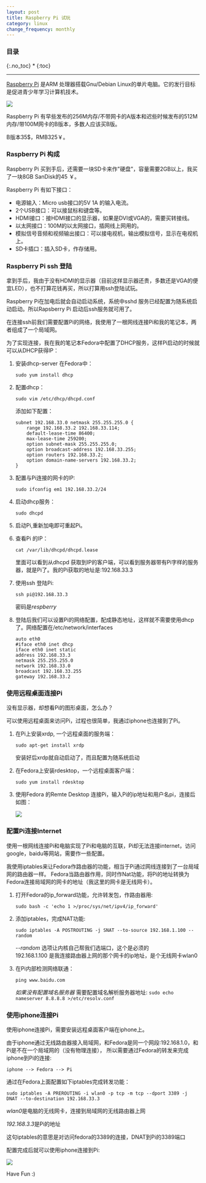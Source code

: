 ```yaml
---
layout: post
title: Raspberry Pi 试玩
category: linux
change_frequency: monthly
---
```

### 目录
{:.no_toc}
* 
{:toc}
<hr>

[Raspberry Pi](http://www.raspberrypi.org/) 是ARM 处理器搭载Gnu/Debian Linux的单片电脑。它的发行目标是促进青少年学习计算机技术。

<img src="/images/Raspberry-Pi.jpg">

Raspberry Pi 有早些发布的256M内存/不带网卡的A版本和迟些时候发布的512M内存/带100M网卡的B版本，多数人应该买B版。

B版本35$，RMB325￥。


### Raspberry Pi 构成
Raspberry Pi 买到手后，还需要一块SD卡来作"硬盘"，容量需要2GB以上，我买了一块8GB SanDisk的45 ￥。

Raspberry Pi 有如下接口：

- 电源输入：Micro usb接口的5V 1A 的输入电流。
- 2个USB接口：可以接鼠标和键盘等。
- HDMI接口：接HDMI接口的显示器，如果是DVI或VGA的，需要买转接线。
- 以太网接口：100M的以太网接口，插网线上网用的。
- 模拟信号音频和视频输出接口：可以接电视机，输出模拟信号，显示在电视机上。
- SD卡插口：插入SD卡，作存储用。

### Raspberry Pi ssh 登陆
拿到手后，我由于没有HDMI的显示器（目前这样显示器还贵，多数还是VGA的便宜LED），也不打算花钱再买，所以打算用ssh登陆试玩。

Raspberry Pi在加电后就会自动启动系统，系统中sshd 服务已经配置为随系统启动启动。所以Rapsberry Pi 启动后ssh服务就可用了。

在连接ssh前我们需要配置Pi的网络，我使用了一根网线连接Pi和我的笔记本，两者组成了一个局域网。

为了实现连接，我在我的笔记本Fedora中配置了DHCP服务，这样Pi启动的时候就可以从DHCP获得IP：

1. 安装dhcp-server 在Fedora中：

       sudo yum install dhcp
2. 配置dhcp：

       sudo vim /etc/dhcp/dhcpd.conf
   添加如下配置：

       subnet 192.168.33.0 netmask 255.255.255.0 { 
           range 192.168.33.2 192.168.33.114; 
           default-lease-time 86400; 
           max-lease-time 259200; 
           option subnet-mask 255.255.255.0; 
           option broadcast-address 192.168.33.255; 
           option routers 192.168.33.2; 
           option domain-name-servers 192.168.33.2; 
       } 
3. 配置与Pi连接的网卡的IP:

       sudo ifconfig em1 192.168.33.2/24
4. 启动dhcp服务：

       sudo dhcpd
5. 启动Pi,重新加电即可重起Pi。
6. 查看Pi 的IP：

       cat /var/lib/dhcpd/dhcpd.lease

   里面可以看到从dhcpd 获取到IP的客户端，可以看到服务器带有Pi字样的服务器，就是Pi了。我的Pi获取的地址是:192.168.33.3
7. 使用ssh 登陆Pi:

       ssh pi@192.168.33.3 

   密码是*respberry*
8. 登陆后我们可以设置Pi的网络配置，配成静态地址，这样就不需要使用dhcp了。网络配置在/etc/network/interfaces

       auto eth0
       #iface eth0 inet dhcp 
       iface eth0 inet static
       address 192.168.33.3
       netmask 255.255.255.0
       network 192.168.33.0
       broadcast 192.168.33.255
       gateway 192.168.33.2

### 使用远程桌面连接Pi
没有显示器，却想看Pi的图形桌面，怎么办？

可以使用远程桌面来访问Pi，过程也很简单，我通过iphone也连接到了Pi。

1. 在Pi上安装xrdp, 一个远程桌面的服务端：

       sudo apt-get install xrdp

   安装好后xrdp就自动启动了，而且配置为随系统启动
2. 在Fedora上安装rdesktop，一个远程桌面客户端：

       sudo yum install rdesktop
3. 使用Fedora 的Remte Desktop 连接Pi，输入Pi的ip地址和用户名pi，连接后如图：

   <img src="/images/Raspberry-Pi-Remote-desktop.png">

### 配置Pi连接Internet
使用一根网线连接Pi和电脑实现了Pi和电脑的互联，Pi却无法连接internet，访问google，baidu等网站，需要作一些配置。

我使用iptables来让Fedora作路由器的功能，相当于Pi通过网线连接到了一台局域网的路由器一样。
Fedora当路由器作用，同时作Nat功能，将Pi的地址转换为Fedora连接局域网的网卡的地址（我这里的网卡是无线网卡）。

1. 打开Fedora的ip_forward功能，允许转发包，作路由器用:

       sudo bash -c 'echo 1 >/proc/sys/net/ipv4/ip_forward'
2. 添加iptables，完成NAT功能:

       sudo iptables -A POSTROUTING -j SNAT --to-source 192.168.1.100 --random

   *--random* 选项让内核自己帮我们选端口，这个是必须的  
   192.168.1.100 是我连接路由器上网的那个网卡的ip地址，是个无线网卡wlan0
3. 在Pi内部检测网络联通：

       ping www.baidu.com

   *如果没有配置域名服务器* 需要配置域名解析服务器地址: `sudo echo nameserver 8.8.8.8 >/etc/resolv.conf`

### 使用iphone连接Pi
使用iphone连接Pi，需要安装远程桌面客户端在iphone上。

由于iphone通过无线路由器接入局域网，和Fedora是同一个网段:192.168.1.0，和Pi是不在一个局域网的（没有物理连接），
所以需要通过Fedora的转发来完成iphone到Pi的连接:

    iphone --> Fedora --> Pi

通过在Fedora上面配置如下iptables完成转发功能：

    sudo iptables -A PREROUTING -i wlan0 -p tcp -m tcp --dport 3389 -j DNAT --to-destination 192.168.33.3 

*wlan0*是电脑的无线网卡，连接到局域网的无线路由器上网 

*192.168.3.3*是Pi的地址

这句iptables的意思是对访问fedora的3389的连接，DNAT到Pi的3389端口

配置完成后就可以使用iphone连接到Pi:

<img src="/images/Raspberry-Pi-iphone-remote-desktop.jpg">


Have Fun :)

